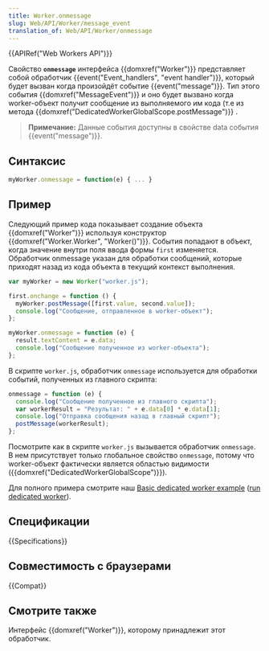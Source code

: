 ```yaml
---
title: Worker.onmessage
slug: Web/API/Worker/message_event
translation_of: Web/API/Worker/onmessage
---
```


{{APIRef("Web Workers API")}}

Свойство **`onmessage`** интерфейса {{domxref("Worker")}} представляет собой обработчик {{event("Event_handlers", "event handler")}}, который будет вызван когда произойдёт событие {{event("message")}}. Тип этого события {{domxref("MessageEvent")}} и оно будет вызвано когда worker-объект получит сообщение из выполняемого им кода (т.е из метода {{domxref("DedicatedWorkerGlobalScope.postMessage")}} .

> **Примечание:** Данные события доступны в свойстве data события {{event("message")}}.

## Синтаксис

```js
myWorker.onmessage = function(e) { ... }
```

## Пример

Следующий пример кода показывает создание объекта {{domxref("Worker")}} используя конструктор {{domxref("Worker.Worker", "Worker()")}}. События попадают в объект, когда значение внутри поля ввода формы `first` изменяется. Обработчик onmessage указан для обработки сообщений, которые приходят назад из кода объекта в текущий контекст выполнения.

```js
var myWorker = new Worker("worker.js");

first.onchange = function () {
  myWorker.postMessage([first.value, second.value]);
  console.log("Сообщение, отправленное в worker-объект");
};

myWorker.onmessage = function (e) {
  result.textContent = e.data;
  console.log("Сообщение полученное из worker-объекта");
};
```

В скрипте `worker.js`, обработчик `onmessage` используется для обработки событий, полученных из главного скрипта:

```js
onmessage = function (e) {
  console.log("Сообщение полученное из главного скрипта");
  var workerResult = "Результат: " + e.data[0] * e.data[1];
  console.log("Отправка сообщения назад в главный скрипт");
  postMessage(workerResult);
};
```

Посмотрите как в скрипте `worker.js` вызывается обработчик `onmessage`. В нем присутствует только глобальное свойство `onmessage`, потому что worker-объект фактически является областью видимости ({{domxref("DedicatedWorkerGlobalScope")}}).

Для полного примера смотрите наш [Basic dedicated worker example](https://github.com/mdn/simple-web-worker) ([run dedicated worker](http://mdn.github.io/simple-web-worker/)).

## Спецификации

{{Specifications}}

## Совместимость с браузерами

{{Compat}}

## Смотрите также

Интерфейс {{domxref("Worker")}}, которому принадлежит этот обработчик.
